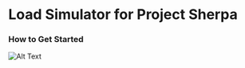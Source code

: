 # Load Simulator for Project Sherpa

### How to Get Started



![Alt Text](http://i.giphy.com/3owypj9jeAo689OjC0.gif)
